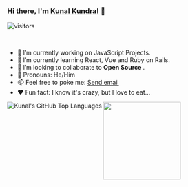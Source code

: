 ### Hi there, I'm <a href="https://github.com/kunalkundrra">Kunal Kundra!</a> 👋
![visitors](https://visitor-badge.glitch.me/badge?page_id=page.id)



<br>


<ul>
  <li> 🔭 I’m currently working on JavaScript Projects. </li>
  <li>🌱 I’m currently learning React, Vue and Ruby on Rails. </li>
  <li> 👯 I’m looking to collaborate to <strong> Open Source </strong>. </li>
 <li> 🎃 Pronouns: He/Him </li>
  <li> 📫 Feel free to poke me: <a href="mailto:kunalkundrra@gmail.com">Send email</a> </li>
 <li> ♥ Fun fact: I know it's crazy, but I love to eat…</li>
</ul>


<img height="180em" src="https://github-readme-stats.vercel.app/api?username=kunalkundrra&show_icons=true&hide_border=true&&count_private=true&include_all_commits=true" /> 
<img align="left" alt="Kunal's GitHub Top Languages" src="https://github-readme-stats.vercel.app/api/top-langs/?username=kunalkundrra" />
